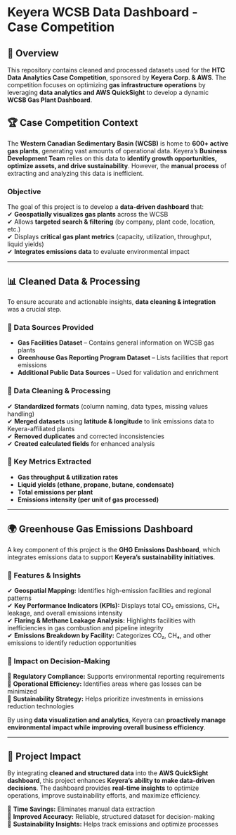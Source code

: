 # Keyera WCSB Data Dashboard - Case Competition

## 📌 Overview  
This repository contains cleaned and processed datasets used for the **HTC Data Analytics Case Competition**, sponsored by **Keyera Corp. & AWS**. The competition focuses on optimizing **gas infrastructure operations** by leveraging **data analytics and AWS QuickSight** to develop a dynamic **WCSB Gas Plant Dashboard**.

## 🏆 Case Competition Context  
The **Western Canadian Sedimentary Basin (WCSB)** is home to **600+ active gas plants**, generating vast amounts of operational data. Keyera’s **Business Development Team** relies on this data to **identify growth opportunities, optimize assets, and drive sustainability**. However, the **manual process** of extracting and analyzing this data is inefficient.  

### **Objective**  
The goal of this project is to develop a **data-driven dashboard** that:  
✔ **Geospatially visualizes gas plants** across the WCSB  
✔ Allows **targeted search & filtering** (by company, plant code, location, etc.)  
✔ Displays **critical gas plant metrics** (capacity, utilization, throughput, liquid yields)  
✔ **Integrates emissions data** to evaluate environmental impact  

---

## 📊 Cleaned Data & Processing  
To ensure accurate and actionable insights, **data cleaning & integration** was a crucial step.  

### **🔹 Data Sources Provided**  
- **Gas Facilities Dataset** – Contains general information on WCSB gas plants  
- **Greenhouse Gas Reporting Program Dataset** – Lists facilities that report emissions  
- **Additional Public Data Sources** – Used for validation and enrichment  

### **🔹 Data Cleaning & Processing**  
✔ **Standardized formats** (column naming, data types, missing values handling)  
✔ **Merged datasets** using **latitude & longitude** to link emissions data to Keyera-affiliated plants  
✔ **Removed duplicates** and corrected inconsistencies  
✔ **Created calculated fields** for enhanced analysis  

### **🔹 Key Metrics Extracted**  
- **Gas throughput & utilization rates**  
- **Liquid yields (ethane, propane, butane, condensate)**  
- **Total emissions per plant**  
- **Emissions intensity (per unit of gas processed)**  

---

## 🌍 Greenhouse Gas Emissions Dashboard  
A key component of this project is the **GHG Emissions Dashboard**, which integrates emissions data to support **Keyera’s sustainability initiatives**.  

### **🔹 Features & Insights**  
✔ **Geospatial Mapping:** Identifies high-emission facilities and regional patterns  
✔ **Key Performance Indicators (KPIs):** Displays total CO₂ emissions, CH₄ leakage, and overall emissions intensity  
✔ **Flaring & Methane Leakage Analysis:** Highlights facilities with inefficiencies in gas combustion and pipeline integrity  
✔ **Emissions Breakdown by Facility:** Categorizes CO₂, CH₄, and other emissions to identify reduction opportunities  

### **🔹 Impact on Decision-Making**  
🚀 **Regulatory Compliance:** Supports environmental reporting requirements  
🚀 **Operational Efficiency:** Identifies areas where gas losses can be minimized  
🚀 **Sustainability Strategy:** Helps prioritize investments in emissions reduction technologies  

By using **data visualization and analytics**, Keyera can **proactively manage environmental impact while improving overall business efficiency**.  

---

## 🚀 Project Impact  
By integrating **cleaned and structured data** into the **AWS QuickSight dashboard**, this project enhances **Keyera’s ability to make data-driven decisions**. The dashboard provides **real-time insights** to optimize operations, improve sustainability efforts, and maximize efficiency.  

🔹 **Time Savings:** Eliminates manual data extraction  
🔹 **Improved Accuracy:** Reliable, structured dataset for decision-making  
🔹 **Sustainability Insights:** Helps track emissions and optimize processes  
